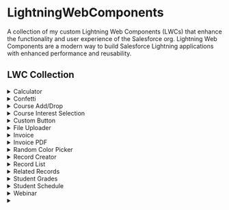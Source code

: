 # LightningWebComponents
A collection of my custom Lightning Web Components (LWCs) that enhance the functionality and user experience of the Salesforce org. Lightning Web Components are a modern way to build Salesforce Lightning applications with enhanced performance and reusability.

## LWC Collection
<details>
  <summary>Calculator</summary>
</details>
<details>
  <summary>Confetti</summary>

  ![](https://github.com/MissSherBear/LightningWebComponents/blob/main/confetti/confetti-lwc.gif)

  Code for static resource confetti.js file:
  ```javascript
!function(t,e){!function(){var o=t.requestAnimationFrame||t.webkitRequestAnimationFrame||t.mozRequestAnimationFrame||t.oRequestAnimationFrame||t.msRequestAnimationFrame||function(e){t.setTimeout(e,1e3/60)},n={particleCount:50,angle:90,spread:45,startVelocity:45,decay:.9,ticks:200,x:.5,y:.5,zIndex:100,colors:["#610B0B","#FFFF00","#FF00BF","#0040FF","#585858","#00FFBF","#FE642E","#FFBF00","#0101DF","#FF8000","#00FF00","#FF0040","#A901DB","#0B0B3B","#FF0000"]};function i(){}function r(t,e,o){return function(t,e){return e?e(t):t}(t&&null!=t[e]?t[e]:n[e],o)}function a(t){return parseInt(t,16)}function l(t){t.width=document.documentElement.clientWidth,t.height=document.documentElement.clientHeight}function c(t){var e=t.getBoundingClientRect();t.width=e.width,t.height=e.height}function s(n,r,a,s,u){var d=r.slice(),f=n.getContext("2d"),h=n.width,m=n.height,b=a?l:c;function g(){h=m=null}var y,v=(y=function(e){o(function i(){h||m||(b(n),h=n.width,m=n.height),f.clearRect(0,0,h,m),(d=d.filter(function(t){return function(t,e){e.x+=Math.cos(e.angle2D)*e.velocity,e.y+=Math.sin(e.angle2D)*e.velocity+3,e.wobble+=.1,e.velocity*=e.decay,e.tiltAngle+=.1,e.tiltSin=Math.sin(e.tiltAngle),e.tiltCos=Math.cos(e.tiltAngle),e.random=Math.random()+5,e.wobbleX=e.x+10*Math.cos(e.wobble),e.wobbleY=e.y+10*Math.sin(e.wobble);var o=e.tick++/e.totalTicks,n=e.x+e.random*e.tiltCos,i=e.y+e.random*e.tiltSin,r=e.wobbleX+e.random*e.tiltCos,a=e.wobbleY+e.random*e.tiltSin;return t.fillStyle="rgba("+e.color.r+", "+e.color.g+", "+e.color.b+", "+(1-o)+")",t.beginPath(),t.moveTo(Math.floor(e.x),Math.floor(e.y)),t.lineTo(Math.floor(e.wobbleX),Math.floor(i)),t.lineTo(Math.floor(r),Math.floor(a)),t.lineTo(Math.floor(n),Math.floor(e.wobbleY)),t.closePath(),t.fill(),e.tick<e.totalTicks}(f,t)})).length?o(i):(s&&t.removeEventListener("resize",g),u(),e())})},e.exports.Promise?new e.exports.Promise(y):(y(i,i),null));return s&&t.addEventListener("resize",g,!1),{addFettis:function(t){return d=d.concat(t),v},canvas:n,promise:v}}function u(t,e){var o,n=!t,i=!!r(e||{},"resize"),u=!1;return function(e){var d=r(e,"particleCount",Math.floor),f=r(e,"angle",Number),h=r(e,"spread",Number),m=r(e,"startVelocity",Number),b=r(e,"decay",Number),g=r(e,"colors"),y=r(e,"ticks",Number),v=r(e,"zIndex",Number),p=function(t){var e=r(t,"origin",Object);return e.x=r(e,"x",Number),e.y=r(e,"y",Number),e}(e),x=d,M=[];n?t=o?o.canvas:function(t){var e=document.createElement("canvas");return l(e),e.style.position="fixed",e.style.top="0px",e.style.left="0px",e.style.pointerEvents="none",e.style.zIndex=t,e}(v):i&&!u&&(c(t),u=!0);for(var w,k,C,A,P,N=t.width*p.x,T=t.height*p.y;x--;)M.push((w={x:N,y:T,angle:f,spread:h,startVelocity:m,color:g[x%g.length],ticks:y,decay:b},k=void 0,C=void 0,A=void 0,P=void 0,A=w.angle*(Math.PI/180),P=w.spread*(Math.PI/180),{x:w.x,y:w.y,wobble:10*Math.random(),velocity:.5*w.startVelocity+Math.random()*w.startVelocity,angle2D:-A+(.5*P-Math.random()*P),tiltAngle:Math.random()*Math.PI,color:(k=w.color,C=String(k).replace(/[^0-9a-f]/gi,""),C.length<6&&(C=C[0]+C[0]+C[1]+C[1]+C[2]+C[2]),{r:a(C.substring(0,2)),g:a(C.substring(2,4)),b:a(C.substring(4,6))}),tick:0,totalTicks:w.ticks,decay:w.decay,random:Math.random()+5,tiltSin:0,tiltCos:0,wobbleX:0,wobbleY:0}));return o?o.addFettis(M):(n&&document.body.appendChild(t),(o=s(t,M,n,n||i,function(){o=null,n&&document.body.removeChild(t)})).promise)}}e.exports=u(),e.exports.create=u,e.exports.Promise=t.Promise||null}(),t.confetti=e.exports}(window,{}); //# sourceMappingURL=/sm/a35a3af602da0416611bbb29c85b9df4d35cd22e54ede0aba8f1fcf410e9b0ae.map
```
</details>
<details>
  <summary>Course Add/Drop</summary>

  ![](https://github.com/MissSherBear/course-registration/blob/main/Screenshots/course-add-drop-gif.gif)
  ![](https://github.com/MissSherBear/course-registration/blob/main/Screenshots/course-available-sections.png)
</details>
<details>
  <summary>Course Interest Selection</summary>

  ![](https://github.com/MissSherBear/course-registration/blob/main/Screenshots/course-registration.png)
  ![]()
</details>
<details>
  <summary>Custom Button</summary>
  
  #### [custom-button](https://github.com/MissSherBear/custom-button)
  ![](https://github.com/MissSherBear/custom-button/blob/main/custom-button-config.png) 
  ![](https://github.com/MissSherBear/custom-button/blob/main/custom-button-config2.png)
  ![Custom Button LWC](https://github.com/MissSherBear/custom-button/blob/main/custom-button-lwc.png)
</details>
<details>
  <summary>File Uploader</summary>
</details>
<details>
  <summary>Invoice</summary>
</details>
<details>
  <summary>Invoice PDF</summary>
</details>
<details>
  <summary>Random Color Picker</summary>

  ![](https://github.com/MissSherBear/LightningWebComponents/blob/main/randomColorPicker/random-color-picker.gif)
</details>
<details>
  <summary>Record Creator</summary>
</details>
<details>
  <summary>Record List</summary>
</details>
<details>
  <summary>Related Records</summary>
</details>
<details>
  <summary>Student Grades</summary>
</details>
<details>
  <summary>Student Schedule</summary>
  
  ![Screenshot](https://github.com/MissSherBear/course-registration/blob/main/Screenshots/class-schedule-gif.gif)
</details>
<details>
  <summary>Webinar</summary>
</details>
<details>
  <summary></summary>
</details>

  
